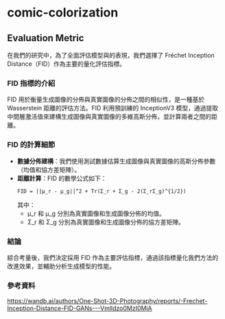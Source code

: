# comic-colorization

## Evaluation Metric

在我們的研究中，為了全面評估模型與的表現，我們選擇了 Fréchet Inception Distance（FID）作為主要的量化評估指標。

### FID 指標的介紹
FID 用於衡量生成圖像的分佈與真實圖像的分佈之間的相似性，是一種基於 Wasserstein 距離的評估方法。FID 利用預訓練的 InceptionV3 模型，通過提取中間層激活值來建構生成圖像與真實圖像的多維高斯分佈，並計算兩者之間的距離。

### FID 的計算細節
- **數據分佈建構**：我們使用測試數據估算生成圖像與真實圖像的高斯分佈參數（均值和協方差矩陣）。
- **距離計算**：FID 的數學公式如下：  
  ```
  FID = ||μ_r - μ_g||^2 + Tr(Σ_r + Σ_g - 2(Σ_rΣ_g)^{1/2})
  ```  
  其中：  
  - μ_r 和 μ_g 分別為真實圖像和生成圖像分佈的均值。
  - Σ_r 和 Σ_g 分別為真實圖像和生成圖像分佈的協方差矩陣。


### 結論
綜合考量後，我們決定採用 FID 作為主要評估指標，通過該指標量化我們方法的改進效果，並輔助分析生成模型的性能。

### 參考資料
https://wandb.ai/authors/One-Shot-3D-Photography/reports/-Frechet-Inception-Distance-FID-GANs---Vmlldzo0MzI0MjA